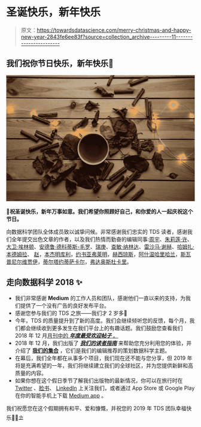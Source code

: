# 圣诞快乐，新年快乐

> 原文：<https://towardsdatascience.com/merry-christmas-and-happy-new-year-2843fe6ee83f?source=collection_archive---------11----------------------->

## 我们祝你节日快乐，新年快乐🎄

![](img/f0ef59bb7d3a761e60d57bdba2e8edf4.png)

**🎁祝圣诞快乐，新年万事如意。我们希望你照顾好自己，和你爱的人一起庆祝这个节日。**

向数据科学团队全体成员致以诚挚问候。非常感谢我们忠实的 TDS 读者，感谢我们全年提交出色文章的作者，以及我们热情而勤奋的编辑同事:[周宇](https://medium.com/u/350a2026c6db?source=post_page-----2843fe6ee83f--------------------------------)、[朱莉莲·许](https://medium.com/u/e7c64936e169?source=post_page-----2843fe6ee83f--------------------------------)、[大卫·埃林顿](https://medium.com/u/9b17f0a003b9?source=post_page-----2843fe6ee83f--------------------------------)、[安德鲁·德科蒂斯-毛罗](https://medium.com/u/242776f71170?source=post_page-----2843fe6ee83f--------------------------------)、[瑞庚](https://medium.com/u/254e87ba06a4?source=post_page-----2843fe6ee83f--------------------------------)、[查敏·纳林达](https://medium.com/u/2b7189f3d752?source=post_page-----2843fe6ee83f--------------------------------)、[雷沙马·谢赫](https://medium.com/u/5ad813ef7ce0?source=post_page-----2843fe6ee83f--------------------------------)、[哈姆扎·本德姆拉](https://medium.com/u/1ede83301f25?source=post_page-----2843fe6ee83f--------------------------------)、 [](https://medium.com/u/28b2c7e7fd7?source=post_page-----2843fe6ee83f--------------------------------) [赵](https://medium.com/u/1dba2e838cf3?source=post_page-----2843fe6ee83f--------------------------------)，[本杰明库利](https://medium.com/u/37240f6b6698?source=post_page-----2843fe6ee83f--------------------------------)，[约书亚弗莱明](https://medium.com/u/2d692fea7205?source=post_page-----2843fe6ee83f--------------------------------)，[赫西琼斯](https://medium.com/u/4fbb72ba540a?source=post_page-----2843fe6ee83f--------------------------------)，[阿什温哈里哈兰](https://medium.com/u/1fa983a6f7a7?source=post_page-----2843fe6ee83f--------------------------------)，[斯瓦普尼尔维贾伊](https://medium.com/u/723695a06a89?source=post_page-----2843fe6ee83f--------------------------------)，[蒂尔塔约蒂萨卡尔](https://medium.com/u/cb9d97d4b61a?source=post_page-----2843fe6ee83f--------------------------------)，[弗达奥斯杜卡里](https://medium.com/u/d7a31d72a9b3?source=post_page-----2843fe6ee83f--------------------------------)。

## **走向数据科学 2018 ✨**

*   我们非常感谢 **Medium** 的工作人员和团队，感谢他们一直以来的支持，为我们提供了一个没有广告的良好发布平台。
*   感谢您参与我们的 TDS 之旅——我们才 2 岁多🎂
*   今年，TDS 的质量提升到了新的高度。我们会继续倾听您的反馈，每个月，我们都会继续收到更多发生在我们平台上的有趣话题。我们鼓励您查看我们 2018 年 12 月[月刊中的 ***年度最受欢迎帖子*** 。](/december-edition-80d8992a0fc)
*   2018 年 12 月，我们出版了 [***我们的读者指南***](/how-to-get-the-most-out-of-towards-data-science-3bf37f75a345) 来帮助您充分利用您的体验，并介绍了 [**我们的集合**](/our-collections-3920888f831c) ，它们是我们的编辑推荐的策划数据科学主题。
*   在幕后，我们全年都在从事多个项目，我们现在还不能与您分享，但 2019 年将是充满希望的一年，我们将继续建立我们的全球社区，并为您提供新鲜和高质量的内容。
*   如果你想在这个假日季节了解我们出版物的最新情况，你可以在旅行时在 [Twitter](https://twitter.com/TDataScience) 、[脸书](https://www.facebook.com/towardsdatascience/)、 [LinkedIn](https://www.linkedin.com/company/towards-data-science/) 上关注我们，或者通过 App Store 或 Google Play 在你的智能手机上下载 [Medium app](https://towardsdatascience.com/tagged/medium) 。

我们祝愿您在这个假期拥有和平、爱和慷慨，并祝您的 2019 年 TDS 团队幸福快乐🎄🌅⛱
